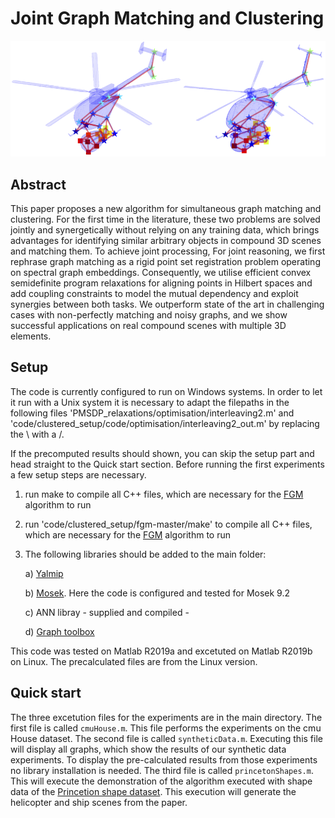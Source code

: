 # Joint Graph Matching and Clustering

![Teaser Image Graphic](https://github.com/mk2510/jointGraphMatchingAndClustering/blob/main/PaperTeaserImageNew.png)

## Abstract

This paper proposes a new algorithm for simultaneous graph matching and clustering. 
For the first time in the literature, these two problems are solved jointly and synergetically without relying on any training data, which brings advantages for identifying similar arbitrary objects in compound 3D scenes and matching them. 
To achieve joint processing, 
For joint reasoning, we first rephrase graph matching as a rigid point set registration problem operating on spectral graph embeddings. 
Consequently, we utilise efficient convex semidefinite program relaxations for aligning points in Hilbert spaces and add coupling constraints to model the mutual dependency and exploit synergies between both tasks. 
We outperform state of the art in challenging cases with non-perfectly matching and noisy graphs, and we show successful applications on real compound scenes with multiple 3D elements. 

## Setup

The code is currently configured to run on Windows systems.
In order to let it run with a Unix system it is necessary to adapt the filepaths in the following files 'PMSDP_relaxations/optimisation/interleaving2.m' and 'code/clustered_setup/code/optimisation/interleaving2_out.m'
by replacing the \ with a /.

If the precomputed results should shown, you can skip the setup part and head 
straight to the Quick start section.
Before running the first experiments a few setup steps are necessary.

1) run make to compile all C++ files, which are necessary for the [FGM](https://github.com/zhfe99/fgm) algorithm to run

2) run 'code/clustered_setup/fgm-master/make' to compile all C++ files, which are necessary for the [FGM](https://github.com/zhfe99/fgm) algorithm to run

2) The following libraries should be added to the main folder:
    
    a) [Yalmip](https://yalmip.github.io)
    
    b) [Mosek](https://www.mosek.com). Here the code is configured and tested for Mosek 9.2

    c) ANN libray - supplied and compiled -

    d) [Graph toolbox](https://de.mathworks.com/matlabcentral/fileexchange/5355-toolbox-graph)

This code was tested on Matlab R2019a and excetuted on  Matlab R2019b on Linux. 
The precalculated files are from the Linux version.

## Quick start

The three excetution files for the experiments are in the main directory. The first file is called `cmuHouse.m`. This file performs the experiments on the cmu House dataset.
The second file is called `syntheticData.m`. Executing this file will display all graphs, which show the results of our synthetic data experiments. To display the pre-calculated results from those experiments no library installation is needed.
The third file is called `princetonShapes.m`. This will execute the demonstration of the algorithm executed with shape data of the [Princetion shape dataset](https://shape.cs.princeton.edu/benchmark/).
This execution will generate the helicopter and ship scenes from the paper.
